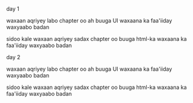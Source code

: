 day 1

waxaan aqriyey labo chapter oo ah buuga UI waxaana ka faa'iiday waxyaabo badan

sidoo kale waxaan aqriyey sadax chapter oo buuga html-ka waxaana ka faa'iiday waxyaabo badan



day 2   

waxaan aqriyey labo chapter oo ah buuga UI waxaana ka faa'iiday waxyaabo badan

sidoo kale waxaan aqriyey sadax chapter oo buuga html-ka waxaana ka faa'iiday waxyaabo badan




